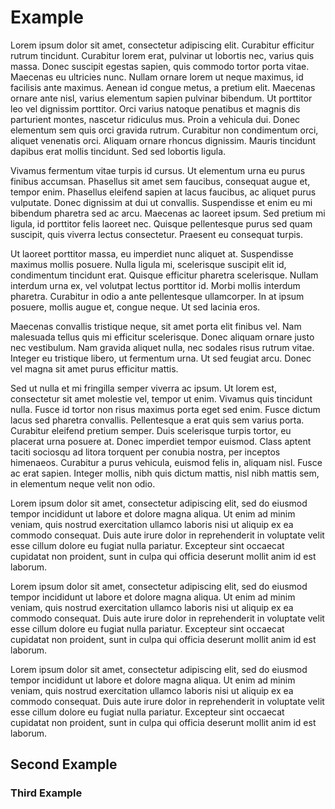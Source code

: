 # Example 
Lorem ipsum dolor sit amet, consectetur adipiscing elit. Curabitur efficitur rutrum tincidunt. Curabitur lorem erat, pulvinar ut lobortis nec, varius quis massa. Donec suscipit egestas sapien, quis commodo tortor porta vitae. Maecenas eu ultricies nunc. Nullam ornare lorem ut neque maximus, id facilisis ante maximus. Aenean id congue metus, a pretium elit. Maecenas ornare ante nisl, varius elementum sapien pulvinar bibendum. Ut porttitor leo vel dignissim porttitor. Orci varius natoque penatibus et magnis dis parturient montes, nascetur ridiculus mus. Proin a vehicula dui. Donec elementum sem quis orci gravida rutrum. Curabitur non condimentum orci, aliquet venenatis orci. Aliquam ornare rhoncus dignissim. Mauris tincidunt dapibus erat mollis tincidunt. Sed sed lobortis ligula.

Vivamus fermentum vitae turpis id cursus. Ut elementum urna eu purus finibus accumsan. Phasellus sit amet sem faucibus, consequat augue et, tempor enim. Phasellus eleifend sapien at lacus faucibus, ac aliquet purus vulputate. Donec dignissim at dui ut convallis. Suspendisse et enim eu mi bibendum pharetra sed ac arcu. Maecenas ac laoreet ipsum. Sed pretium mi ligula, id porttitor felis laoreet nec. Quisque pellentesque purus sed quam suscipit, quis viverra lectus consectetur. Praesent eu consequat turpis.

Ut laoreet porttitor massa, eu imperdiet nunc aliquet at. Suspendisse maximus mollis posuere. Nulla ligula mi, scelerisque suscipit elit id, condimentum tincidunt erat. Quisque efficitur pharetra scelerisque. Nullam interdum urna ex, vel volutpat lectus porttitor id. Morbi mollis interdum pharetra. Curabitur in odio a ante pellentesque ullamcorper. In at ipsum posuere, mollis augue et, congue neque. Ut sed lacinia eros.

Maecenas convallis tristique neque, sit amet porta elit finibus vel. Nam malesuada tellus quis mi efficitur scelerisque. Donec aliquam ornare justo nec vestibulum. Nam gravida aliquet nulla, nec sodales risus rutrum vitae. Integer eu tristique libero, ut fermentum urna. Ut sed feugiat arcu. Donec vel magna sit amet purus efficitur mattis.

Sed ut nulla et mi fringilla semper viverra ac ipsum. Ut lorem est, consectetur sit amet molestie vel, tempor ut enim. Vivamus quis tincidunt nulla. Fusce id tortor non risus maximus porta eget sed enim. Fusce dictum lacus sed pharetra convallis. Pellentesque a erat quis sem varius porta. Curabitur eleifend pretium semper. Duis scelerisque turpis tortor, eu placerat urna posuere at. Donec imperdiet tempor euismod. Class aptent taciti sociosqu ad litora torquent per conubia nostra, per inceptos himenaeos. Curabitur a purus vehicula, euismod felis in, aliquam nisl. Fusce ac erat sapien. Integer mollis, nibh quis dictum mattis, nisl nibh mattis sem, in elementum neque velit non odio.

Lorem ipsum dolor sit amet, 
consectetur adipiscing elit,
sed do eiusmod tempor incididunt ut labore et dolore magna aliqua. 
Ut enim ad minim veniam, quis nostrud 
exercitation ullamco laboris nisi ut aliquip ex ea commodo consequat. 
Duis aute irure dolor in reprehenderit in voluptate velit esse cillum dolore eu fugiat nulla pariatur. 
Excepteur sint occaecat cupidatat non proident, sunt in culpa qui officia deserunt mollit anim id est laborum.

Lorem ipsum dolor sit amet, 
consectetur adipiscing elit,
sed do eiusmod tempor incididunt ut labore et dolore magna aliqua. 
Ut enim ad minim veniam, quis nostrud 
exercitation ullamco laboris nisi ut aliquip ex ea commodo consequat. 
Duis aute irure dolor in reprehenderit in voluptate velit esse cillum dolore eu fugiat nulla pariatur. 
Excepteur sint occaecat cupidatat non proident, sunt in culpa qui officia deserunt mollit anim id est laborum.


Lorem ipsum dolor sit amet, 
consectetur adipiscing elit,
sed do eiusmod tempor incididunt ut labore et dolore magna aliqua. 
Ut enim ad minim veniam, quis nostrud 
exercitation ullamco laboris nisi ut aliquip ex ea commodo consequat. 
Duis aute irure dolor in reprehenderit in voluptate velit esse cillum dolore eu fugiat nulla pariatur. 
Excepteur sint occaecat cupidatat non proident, sunt in culpa qui officia deserunt mollit anim id est laborum.

## Second Example

### Third Example
